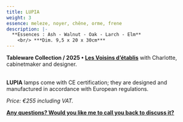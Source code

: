 ```yaml
---
title: LUPIA
weight: 3
essence: meleze, noyer, chêne, orme, frene
description: |-
  **Essences : Ash - Walnut - Oak - Larch - Elm**
    <br/> ***Dim. 9,5 x 20 x 30cm***
---
```


**Tableware Collection / 2025 • [Les Voisins d’établis](/oeuvres/voisins/)** with Charlotte, cabinetmaker and designer.

<br>**LUPIA** lamps come with CE certification; they are designed and manufactured in accordance with European regulations.

*Price: €255 including VAT.*

**[Any questions? Would you like me to call you back to discuss it?](https://f1fd647b.sibforms.com/serve/MUIFAHiPlnQXs66jFHLbWhCpAXOPr-7nFEp-r6B9oHYfGdAH-vGASTUOddtxZoX1aH1-mKZZLWoOOARqKUcPk7flSvOu9VnzgPRLfoLImoF9_Ri5DjdpAHslSS5aYxAMUUr5pPfn2kVYXde5Q9Xk-eerzssBVqOgloe4TI44mYeyW9C9X3Rbp1SLV9rtx5lVydvERhoWNGpuWaOE)**
